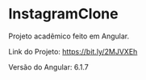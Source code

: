 # InstagramClone

Projeto acadêmico feito em Angular.

Link do Projeto: https://bit.ly/2MJVXEh

Versão do Angular: 6.1.7
